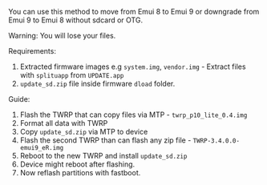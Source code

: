 You can use this method to move from Emui 8 to Emui 9 or downgrade from Emui 9 to Emui 8 without sdcard or OTG.


Warning: You will lose your files.


Requirements:
1. Extracted firmware images e.g `system.img`, `vendor.img` - Extract files with `splituapp` from `UPDATE.app`
2. `update_sd.zip` file inside firmware `dload` folder.


Guide:

1. Flash the TWRP that can copy files via MTP - `twrp_p10_lite_0.4.img`
2. Format all data with TWRP
3. Copy `update_sd.zip` via MTP to device
4. Flash the second TWRP than can flash any zip file - `TWRP-3.4.0.0-emui9_eR.img`
5. Reboot to the new TWRP and install `update_sd.zip`
6. Device might reboot after flashing.
7. Now reflash partitions with fastboot.
